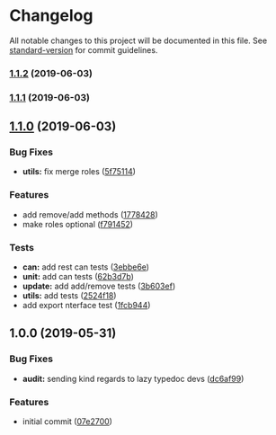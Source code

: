 # Changelog

All notable changes to this project will be documented in this file. See [standard-version](https://github.com/conventional-changelog/standard-version) for commit guidelines.

### [1.1.2](https://gitlab.com/m03geek/fast-rbac/compare/v1.1.1...v1.1.2) (2019-06-03)



### [1.1.1](https://gitlab.com/m03geek/fast-rbac/compare/v1.1.0...v1.1.1) (2019-06-03)



## [1.1.0](https://gitlab.com/m03geek/fast-rbac/compare/v1.0.0...v1.1.0) (2019-06-03)


### Bug Fixes

* **utils:** fix merge roles ([5f75114](https://gitlab.com/m03geek/fast-rbac/commit/5f75114))


### Features

* add remove/add methods ([1778428](https://gitlab.com/m03geek/fast-rbac/commit/1778428))
* make roles optional ([f791452](https://gitlab.com/m03geek/fast-rbac/commit/f791452))


### Tests

* **can:** add rest can tests ([3ebbe6e](https://gitlab.com/m03geek/fast-rbac/commit/3ebbe6e))
* **unit:** add can tests ([62b3d7b](https://gitlab.com/m03geek/fast-rbac/commit/62b3d7b))
* **update:** add add/remove tests ([3b603ef](https://gitlab.com/m03geek/fast-rbac/commit/3b603ef))
* **utils:** add tests ([2524f18](https://gitlab.com/m03geek/fast-rbac/commit/2524f18))
* add export nterface test ([1fcb944](https://gitlab.com/m03geek/fast-rbac/commit/1fcb944))



## 1.0.0 (2019-05-31)


### Bug Fixes

* **audit:** sending kind regards to lazy typedoc devs ([dc6af99](https://gitlab.com/m03geek/fast-rbac/commit/dc6af99))


### Features

* initial commit ([07e2700](https://gitlab.com/m03geek/fast-rbac/commit/07e2700))
